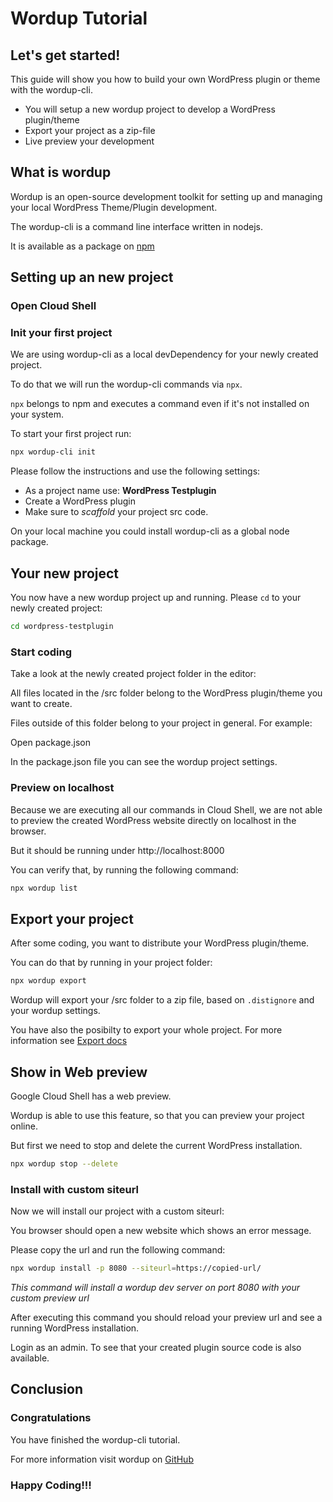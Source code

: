 # Wordup Tutorial

<walkthrough-tutorial-duration duration="5"></walkthrough-tutorial-duration>

## Let's get started!

This guide will show you how to build your own WordPress plugin or theme with the wordup-cli. 

* You will setup a new wordup project to develop a WordPress plugin/theme 
* Export your project as a zip-file
* Live preview your development


## What is wordup

Wordup is an open-source development toolkit for setting up and managing your local WordPress Theme/Plugin development.

The wordup-cli is a command line interface written in nodejs. 

It is available as a package on [npm](https://www.npmjs.com/package/wordup-cli) 

<walkthrough-devshell-precreate></walkthrough-devshell-precreate>

## Setting up an new project

### Open Cloud Shell

<walkthrough-open-cloud-shell-button />

### Init your first project

We are using wordup-cli as a local devDependency for your newly created project. 

To do that we will run the wordup-cli commands via `npx`.

`npx` belongs to npm and executes a command even if it's not installed on your system. 

To start your first project run:

```bash
npx wordup-cli init
```

Please follow the instructions and use the following settings:

* As a project name use: **WordPress Testplugin**
* Create a WordPress plugin
* Make sure to *scaffold* your project src code. 

<walkthrough-footnote>On your local machine you could install wordup-cli as a global node package.</walkthrough-footnote>

## Your new project

You now have a new wordup project up and running. Please `cd` to your newly created project:

```bash
cd wordpress-testplugin
```

### Start coding

Take a look at the newly created project folder in the editor:

<walkthrough-spotlight-pointer spotlightId="devshell-web-editor-button"
                               text="Open Editor">
</walkthrough-spotlight-pointer>

All files located in the /src folder belong to the WordPress plugin/theme you want to create.

Files outside of this folder belong to your project in general. For example:

<walkthrough-editor-open-file filePath="./testproject/package.json">Open package.json</walkthrough-editor-open-file>

In the package.json file you can see the wordup project settings. 

### Preview on localhost

Because we are executing all our commands in Cloud Shell, 
we are not able to preview the created WordPress website directly on localhost in the browser.

But it should be running under http://localhost:8000

You can verify that, by running the following command:

```bash
npx wordup list
```

## Export your project

After some coding, you want to distribute your WordPress plugin/theme.

You can do that by running in your project folder:  

```bash
npx wordup export 
```

Wordup will export your /src folder to a zip file, based on `.distignore` and your wordup settings. 

You have also the posibilty to export your whole project. For more information see [Export docs](https://github.com/wordup-dev/wordup-cli#wordup-export-type)

## Show in Web preview 

Google Cloud Shell has a web preview.

Wordup is able to use this feature, so that you can preview your project online. 

But first we need to stop and delete the current WordPress installation.

```bash
npx wordup stop --delete
```

### Install with custom siteurl

Now we will install our project with a custom siteurl:

<walkthrough-spotlight-pointer spotlightId="devshell-web-preview-button"
                               text="Open your web preview on port 8080">
</walkthrough-spotlight-pointer> 

You browser should open a new website which shows an error message. 

Please copy the url and run the following command:

```bash
npx wordup install -p 8080 --siteurl=https://copied-url/
```

*This command will install a wordup dev server on port 8080 with your custom preview url*

After executing this command you should reload your preview url and see a running WordPress installation.

Login as an admin. To see that your created plugin source code is also available.

## Conclusion
<walkthrough-conclusion-trophy />

### Congratulations

You have finished the wordup-cli tutorial. 

For more information visit wordup on [GitHub](https://github.com/wordup-dev/wordup-cli)

### Happy Coding!!!